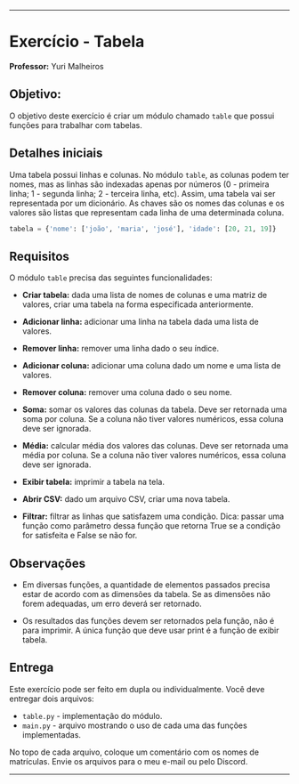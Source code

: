 
---

# Exercício - Tabela

**Professor:** Yuri Malheiros

## Objetivo:

O objetivo deste exercício é criar um módulo chamado `table` que possui funções para trabalhar com tabelas.

## Detalhes iniciais

Uma tabela possui linhas e colunas. No módulo `table`, as colunas podem ter nomes, mas as linhas são indexadas apenas por números (0 - primeira linha; 1 - segunda linha; 2 - terceira linha, etc). Assim, uma tabela vai ser representada por um dicionário. As chaves são os nomes das colunas e os valores são listas que representam cada linha de uma determinada coluna.

```python
tabela = {'nome': ['joão', 'maria', 'josé'], 'idade': [20, 21, 19]}
```

## Requisitos

O módulo `table` precisa das seguintes funcionalidades:

- **Criar tabela:** dada uma lista de nomes de colunas e uma matriz de valores, criar uma tabela na forma especificada anteriormente.

- **Adicionar linha:** adicionar uma linha na tabela dada uma lista de valores.

- **Remover linha:** remover uma linha dado o seu índice.

- **Adicionar coluna:** adicionar uma coluna dado um nome e uma lista de valores.

- **Remover coluna:** remover uma coluna dado o seu nome.

- **Soma:** somar os valores das colunas da tabela. Deve ser retornada uma soma por coluna. Se a coluna não tiver valores numéricos, essa coluna deve ser ignorada.

- **Média:** calcular média dos valores das colunas. Deve ser retornada uma média por coluna. Se a coluna não tiver valores numéricos, essa coluna deve ser ignorada.

- **Exibir tabela:** imprimir a tabela na tela.

- **Abrir CSV:** dado um arquivo CSV, criar uma nova tabela.

- **Filtrar:** filtrar as linhas que satisfazem uma condição. Dica: passar uma função como parâmetro dessa função que retorna True se a condição for satisfeita e False se não for.

## Observações

- Em diversas funções, a quantidade de elementos passados precisa estar de acordo com as dimensões da tabela. Se as dimensões não forem adequadas, um erro deverá ser retornado.

- Os resultados das funções devem ser retornados pela função, não é para imprimir. A única função que deve usar print é a função de exibir tabela.

## Entrega

Este exercício pode ser feito em dupla ou individualmente. Você deve entregar dois arquivos:

- `table.py` - implementação do módulo.
- `main.py` - arquivo mostrando o uso de cada uma das funções implementadas.

No topo de cada arquivo, coloque um comentário com os nomes de matrículas. Envie os arquivos para o meu e-mail ou pelo Discord.

---
